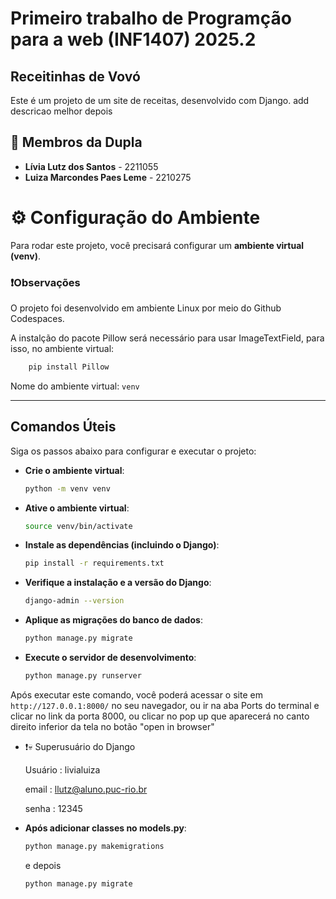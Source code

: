 # Primeiro trabalho de Programção para a web (INF1407) 2025.2

## Receitinhas de Vovó
Este é um projeto de um site de receitas, desenvolvido com Django. add descricao melhor depois

## 🤝 Membros da Dupla

* **Lívia Lutz dos Santos** - 2211055
* **Luiza Marcondes Paes Leme** - 2210275

# ⚙️ Configuração do Ambiente

Para rodar este projeto, você precisará configurar um **ambiente virtual (venv)**.

### ❗Observações
O projeto foi desenvolvido em ambiente Linux por meio do Github Codespaces.

A instalção do pacote Pillow será necessário para usar ImageTextField, para isso, no ambiente virtual:

```bash
    pip install Pillow
```

Nome do ambiente virtual: `venv`

---

## Comandos Úteis

Siga os passos abaixo para configurar e executar o projeto:

* **Crie o ambiente virtual**:
    ```bash
    python -m venv venv
    ```

* **Ative o ambiente virtual**:
    ```bash
    source venv/bin/activate
    ```

* **Instale as dependências (incluindo o Django)**:
    ```bash
    pip install -r requirements.txt
    ```

* **Verifique a instalação e a versão do Django**:
    ```bash
    django-admin --version
    ```

* **Aplique as migrações do banco de dados**:
    ```bash
    python manage.py migrate
    ```

* **Execute o servidor de desenvolvimento**:
    ```bash
    python manage.py runserver
    ```

Após executar este comando, você poderá acessar o site em `http://127.0.0.1:8000/` no seu navegador, ou ir na aba Ports do terminal e clicar no link da porta 8000, ou clicar no pop up que aparecerá no canto direito inferior da tela no botão "open in browser"

* ❗💀 Superusuário do Django

    Usuário : livialuiza

    email : llutz@aluno.puc-rio.br

    senha : 12345

* **Após adicionar classes no models.py**:
    ```bash
    python manage.py makemigrations
    ```
    e depois

    ```bash
    python manage.py migrate
    ```